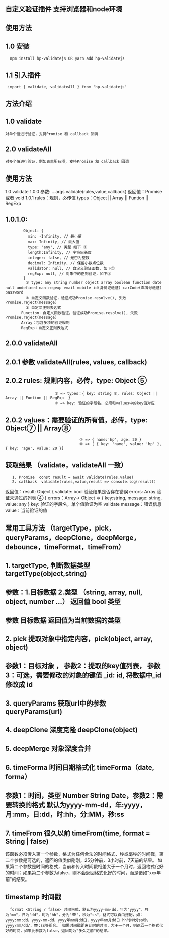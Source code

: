 ## 自定义验证插件 支持浏览器和node环境

## 使用方法
   ## 1.0 安装 
      npm install hp-validatejs OR yarn add hp-validatejs
   ## 1.1 引入插件
     import { validate, validateAll } from 'hp-validatejs'

## 方法介绍
   ## 1.0 validate
    对单个值进行验证，支持Promise 和 callback 回调
   ## 2.0 validateAll
    对多个值进行验证，例如表单所有项, 支持Promise 和 callback 回调

## 使用方法
   1.0 validate
   1.0.0 参数: ...args validate(rules,value,callback) 返回值：Promise 或者 void
   1.0.1 rules：规则，必传值 types：Object || Array || Funtion || RegExp 
  ## 1.0.1.0: 
            Object: { 
              min: -Infinity, // 最小值
              max: Infinity, // 最大值
              type: 'any', // 类型 如下 ①
              length:Infinity, // 字符串长度
              integer: false, // 是否为整数
              decimal: Infinity, // 保留小数点位数
              validator: null, // 自定义验证函数, 如下②
              regExp: null, // 对象中的正则验证，如下③
            }
             ① type: any string number object array boolean function date null undefined nan regexp email mobile id(身份证验证) carCode(车牌号验证) password
             ② 自定义函数验证，验证成功Promise.resolve(), 失败Promise.reject(message)
             ③ 自定义正则表达式
           Function：自定义函数验证，验证成功Promise.resolve(), 失败Promise.reject(message)
           Array：包含多项的验证规则
           RegExp：自定义正则表达式

  ## 2.0.0 validateAll
  ## 2.0.1 参数 validateAll(rules, values, callback)
  ## 2.0.2 rules: 规则内容，必传，type: Object ⑤
                          ⑤ => types：{ key: string ⑥, rules: Object || Array || Funtion || RegExp  }
                          ⑥ => key: 验证的字段名，必须和values中的key值对应
  ## 2.0.2 values：需要验证的所有值，必传，type: Object⑦ || Array⑧
                                     ⑦ => { name:'hp', age: 20 }
                                     ⑧ => [ { key: 'name', value: 'hp' }, { key: 'age', value: 20 }]

  ## 获取结果 （validate，validateAll 一致）
       1. Promise  const result = await validate(rules,value)
       2. callback  validate(rules,value,result => console.log(result))
   返回值：result: Object {
                     validate: bool 验证结果是否存在错误
                     errors: Array  验证未通过的列表 ④
                 }
                      errors：Array-> Object => { key:string, message: string, value: any }
                                                key: 验证的字段名，单个值验证为空 validate
                                                message：错误信息
                                                value：当前验证的值


## 常用工具方法 （targetType，pick，queryParams，deepClone，deepMerge，debounce，timeFormat，timeFrom）
## 1. targetType, 判断数据类型 targetType(object,string)
   ## 参数：1.目标数据  2.类型 （string, array, null, object, number ...） 返回值 bool 类型
   ## 参数  目标数据 返回值为当前数据的类型
## 2. pick 提取对象中指定内容，pick(object, array, object)
   ## 参数1：目标对象 ， 参数2：提取的key值列表， 参数3：可选，需要修改的对象的键值 _id: id, 将数据中_id 修改成 id
## 3. queryParams 获取url中的参数 queryParams(url)
## 4. deepClone 深度克隆 deepClone(object)
## 5. deepMerge 对象深度合并
## 6. timeForma 时间日期格式化 timeForma（date, forma）
   ## 参数1：时间，类型 Number String Date，参数2：需要转换的格式 默认为yyyy-mm-dd，年:yyyy，月:mm，日:dd，时:hh，分:MM，秒:ss
## 7. timeFrom 很久以前 timeFrom(time, format = String | false)
   该函数必须传入第一个参数，格式为任何合法的时间格式、秒或毫秒的时间戳，第二个参数是可选的，返回的值类似刚刚，25分钟前，3小时前，7天前的结果。 如果第二个参数是时间的格式，当前和传入时间戳相差大于一个月时，返回格式化好的时间；如果第二个参数为false，则不会返回格式化好的时间，而是诸如"xxx年前"的结果。
   ## timestamp <String> 时间戳
      format <String / false> 时间格式，默认为yyyy-mm-dd，年为"yyyy"，月为"mm"，日为"dd"，时为"hh"，分为"MM"，秒为"ss"，格式可以自由搭配，如： yyyy:mm:dd，yyyy-mm-dd，yyyy年mm月dd日，yyyy年mm月dd日 hh时MM分ss秒，yyyy/mm/dd/，MM:ss等组合。 如果时间戳距离此时的时间，大于一个月，则返回一个格式化好的时间，如果此参数为false，返回均为"多久之前"的结果。